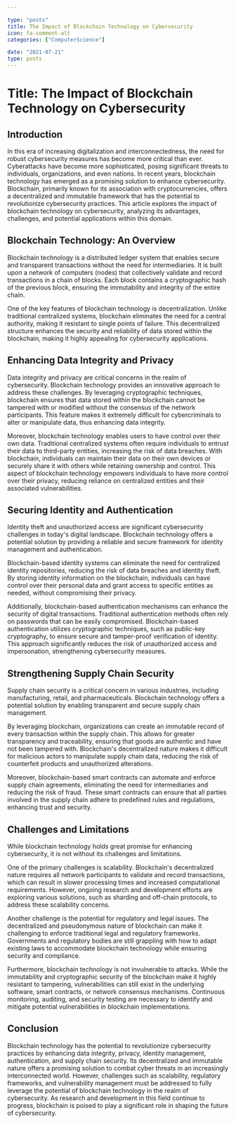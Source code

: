 ```yaml
---

type: "posts"
title: The Impact of Blockchain Technology on Cybersecurity
icon: fa-comment-alt
categories: ["ComputerScience"]

date: "2021-07-21"
type: posts
---
```





# Title: The Impact of Blockchain Technology on Cybersecurity

## Introduction

In this era of increasing digitalization and interconnectedness, the need for robust cybersecurity measures has become more critical than ever. Cyberattacks have become more sophisticated, posing significant threats to individuals, organizations, and even nations. In recent years, blockchain technology has emerged as a promising solution to enhance cybersecurity. Blockchain, primarily known for its association with cryptocurrencies, offers a decentralized and immutable framework that has the potential to revolutionize cybersecurity practices. This article explores the impact of blockchain technology on cybersecurity, analyzing its advantages, challenges, and potential applications within this domain.

## Blockchain Technology: An Overview

Blockchain technology is a distributed ledger system that enables secure and transparent transactions without the need for intermediaries. It is built upon a network of computers (nodes) that collectively validate and record transactions in a chain of blocks. Each block contains a cryptographic hash of the previous block, ensuring the immutability and integrity of the entire chain.

One of the key features of blockchain technology is decentralization. Unlike traditional centralized systems, blockchain eliminates the need for a central authority, making it resistant to single points of failure. This decentralized structure enhances the security and reliability of data stored within the blockchain, making it highly appealing for cybersecurity applications.

## Enhancing Data Integrity and Privacy

Data integrity and privacy are critical concerns in the realm of cybersecurity. Blockchain technology provides an innovative approach to address these challenges. By leveraging cryptographic techniques, blockchain ensures that data stored within the blockchain cannot be tampered with or modified without the consensus of the network participants. This feature makes it extremely difficult for cybercriminals to alter or manipulate data, thus enhancing data integrity.

Moreover, blockchain technology enables users to have control over their own data. Traditional centralized systems often require individuals to entrust their data to third-party entities, increasing the risk of data breaches. With blockchain, individuals can maintain their data on their own devices or securely share it with others while retaining ownership and control. This aspect of blockchain technology empowers individuals to have more control over their privacy, reducing reliance on centralized entities and their associated vulnerabilities.

## Securing Identity and Authentication

Identity theft and unauthorized access are significant cybersecurity challenges in today's digital landscape. Blockchain technology offers a potential solution by providing a reliable and secure framework for identity management and authentication.

Blockchain-based identity systems can eliminate the need for centralized identity repositories, reducing the risk of data breaches and identity theft. By storing identity information on the blockchain, individuals can have control over their personal data and grant access to specific entities as needed, without compromising their privacy.

Additionally, blockchain-based authentication mechanisms can enhance the security of digital transactions. Traditional authentication methods often rely on passwords that can be easily compromised. Blockchain-based authentication utilizes cryptographic techniques, such as public-key cryptography, to ensure secure and tamper-proof verification of identity. This approach significantly reduces the risk of unauthorized access and impersonation, strengthening cybersecurity measures.

## Strengthening Supply Chain Security

Supply chain security is a critical concern in various industries, including manufacturing, retail, and pharmaceuticals. Blockchain technology offers a potential solution by enabling transparent and secure supply chain management.

By leveraging blockchain, organizations can create an immutable record of every transaction within the supply chain. This allows for greater transparency and traceability, ensuring that goods are authentic and have not been tampered with. Blockchain's decentralized nature makes it difficult for malicious actors to manipulate supply chain data, reducing the risk of counterfeit products and unauthorized alterations.

Moreover, blockchain-based smart contracts can automate and enforce supply chain agreements, eliminating the need for intermediaries and reducing the risk of fraud. These smart contracts can ensure that all parties involved in the supply chain adhere to predefined rules and regulations, enhancing trust and security.

## Challenges and Limitations

While blockchain technology holds great promise for enhancing cybersecurity, it is not without its challenges and limitations.

One of the primary challenges is scalability. Blockchain's decentralized nature requires all network participants to validate and record transactions, which can result in slower processing times and increased computational requirements. However, ongoing research and development efforts are exploring various solutions, such as sharding and off-chain protocols, to address these scalability concerns.

Another challenge is the potential for regulatory and legal issues. The decentralized and pseudonymous nature of blockchain can make it challenging to enforce traditional legal and regulatory frameworks. Governments and regulatory bodies are still grappling with how to adapt existing laws to accommodate blockchain technology while ensuring security and compliance.

Furthermore, blockchain technology is not invulnerable to attacks. While the immutability and cryptographic security of the blockchain make it highly resistant to tampering, vulnerabilities can still exist in the underlying software, smart contracts, or network consensus mechanisms. Continuous monitoring, auditing, and security testing are necessary to identify and mitigate potential vulnerabilities in blockchain implementations.

## Conclusion

Blockchain technology has the potential to revolutionize cybersecurity practices by enhancing data integrity, privacy, identity management, authentication, and supply chain security. Its decentralized and immutable nature offers a promising solution to combat cyber threats in an increasingly interconnected world. However, challenges such as scalability, regulatory frameworks, and vulnerability management must be addressed to fully leverage the potential of blockchain technology in the realm of cybersecurity. As research and development in this field continue to progress, blockchain is poised to play a significant role in shaping the future of cybersecurity.